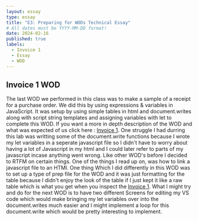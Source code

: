 ```yaml
---
layout: essay
type: essay
title: "E3: Preparing for WODs Technical Essay"
# All dates must be YYYY-MM-DD format!
date: 2024-02-16
published: true
labels:
  - Invoice 1
  - Essay
  - WOD
---
```


## Invoice 1 WOD

The last WOD we performed in this class was to make a sample of a receipt for a purchase order. We did this by using expressions & variables in JavaScript. It was setup by using simple tables in html and document.writes along with script string templates and assigning variables with let to complete this WOD. If you want a more in depth description of the WOD and what was expected of us click here : [Invoice 1](https://dport96.github.io/ITM352/morea/060.expressions-operators/experience-preparing-for-WOD.html). One struggle I had durring this lab was writting some of the document.write functions because I wrote my let variables in a seperate javascript file so I didn't have to worry about having a lot of Javascript in my html and I could later refer to parts of my javascript incase anything went wrong. Like other WOD's before I decided to RTFM on certain things. One of the things I read up on, was how to link a javascript file to an HTMl. One thing Which I did differently in this WOD was to set up a type of prep file for the WOD and it was just formatting for the table because I didn't enjoy the look of the table if I just kept it like a raw table which is what you get when you inspect the [Invoice 1](https://dport96.github.io/ITM352/morea/060.expressions-operators/experience-preparing-for-WOD.html). What I might try and do for the next WOD is to have two different Screens for editing my VS code which would make bringing my let variables over into the document.writes much easier and I might implement a loop for this document.write which would be pretty interesting to implement.
